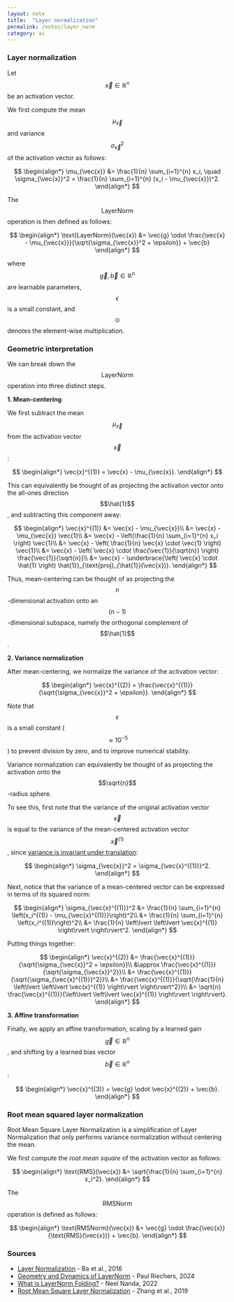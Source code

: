 ```yaml
---
layout: note
title:  "Layer normalization"
permalink: /notes/layer_norm
category: ai
---
```


### Layer normalization

Let $$\vec{x} \in \mathbb{R}^{n}$$ be an activation vector.

We first compute the mean $$\mu_{\vec{x}}$$ and variance $$\sigma_{\vec{x}}^2$$ of the activation vector as follows:

$$
\begin{align*}
\mu_{\vec{x}} &= \frac{1}{n} \sum_{i=1}^{n} x_i, \quad \sigma_{\vec{x}}^2 = \frac{1}{n} \sum_{i=1}^{n} (x_i - \mu_{\vec{x}})^2.
\end{align*}
$$

The $$\text{LayerNorm}$$ operation is then defined as follows:

$$
\begin{align*}
\text{LayerNorm}(\vec{x}) &= \vec{g} \odot \frac{\vec{x} - \mu_{\vec{x}}}{\sqrt{\sigma_{\vec{x}}^2 + \epsilon}} + \vec{b}
\end{align*}
$$

where $$\vec{g}, \vec{b} \in \mathbb{R}^{n}$$ are learnable parameters, $$\epsilon$$ is a small constant, and $$\odot$$ denotes the element-wise multiplication.

### Geometric interpretation

We can break down the $$\text{LayerNorm}$$ operation into three distinct steps.

**1. Mean-centering**

We first subtract the mean $$\mu_{\vec{x}}$$ from the activation vector $$\vec{x}$$:

$$
\begin{align*}
\vec{x}^{(1)} = \vec{x} - \mu_{\vec{x}}.
\end{align*}
$$

This can equivalently be thought of as projecting the activation vector onto the all-ones direction $$\hat{1}$$, and subtracting this component away:

$$
\begin{align*}
\vec{x}^{(1)} &= \vec{x} - \mu_{\vec{x}}\\
&= \vec{x} - \mu_{\vec{x}} \vec{1}\\
&= \vec{x} - \left(\frac{1}{n} \sum_{i=1}^{n} x_i \right) \vec{1}\\
&= \vec{x} - \left( \frac{1}{n} \vec{x} \cdot \vec{1} \right) \vec{1}\\
&= \vec{x} - \left( \vec{x} \cdot \frac{\vec{1}}{\sqrt{n}} \right) \frac{\vec{1}}{\sqrt{n}}\\
&= \vec{x} - \underbrace{\left( \vec{x} \cdot \hat{1} \right) \hat{1}}_{\text{proj}_{\hat{1}}(\vec{x})}.
\end{align*}
$$

Thus, mean-centering can be thought of as projecting the $$n$$-dimensional activation onto an $$(n-1)$$-dimensional subspace, namely the orthogonal complement of $$\hat{1}$$.

**2. Variance normalization**

After mean-centering, we normalize the variance of the activation vector:

$$
\begin{align*}
\vec{x}^{(2)} = \frac{\vec{x}^{(1)}}{\sqrt{\sigma_{\vec{x}}^2 + \epsilon}}.
\end{align*}
$$

Note that $$\epsilon$$ is a small constant ($$\approx 10^{-5}$$) to prevent division by zero, and to improve numerical stability.

Variance normalization can equivalently be thought of as projecting the activation onto the $$\sqrt{n}$$-radius sphere.

To see this, first note that the variance of the original activation vector $$\vec{x}$$ is equal to the variance of the mean-centered activation vector $$\vec{x}^{(1)}$$, since [variance is invariant under translation](https://en.wikipedia.org/wiki/Variance#Addition_and_multiplication_by_a_constant):

$$
\begin{align*}
\sigma_{\vec{x}}^2 = \sigma_{\vec{x}^{(1)}}^2.
\end{align*}
$$

Next, notice that the variance of a mean-centered vector can be expressed in terms of its squared norm:

$$
\begin{align*}
\sigma_{\vec{x}^{(1)}}^2 &= \frac{1}{n} \sum_{i=1}^{n} \left(x_i^{(1)} - \mu_{\vec{x}^{(1)}}\right)^2\\
&= \frac{1}{n} \sum_{i=1}^{n} \left(x_i^{(1)}\right)^2\\
&= \frac{1}{n} \left\lvert \left\lvert \vec{x}^{(1)} \right\rvert \right\rvert^2.
\end{align*}
$$

Putting things together:

$$
\begin{align*}
\vec{x}^{(2)} &= \frac{\vec{x}^{(1)}}{\sqrt{\sigma_{\vec{x}}^2 + \epsilon}}\\
&\approx \frac{\vec{x}^{(1)}}{\sqrt{\sigma_{\vec{x}}^2}}\\
&= \frac{\vec{x}^{(1)}}{\sqrt{\sigma_{\vec{x}^{(1)}}^2}}\\
&= \frac{\vec{x}^{(1)}}{\sqrt{\frac{1}{n} \left\lvert \left\lvert \vec{x}^{(1)} \right\rvert \right\rvert^2}}\\
&= \sqrt{n} \frac{\vec{x}^{(1)}}{\left\lvert \left\lvert \vec{x}^{(1)} \right\rvert \right\rvert}.
\end{align*}
$$

**3. Affine transformation**

Finally, we apply an affine transformation, scaling by a learned gain $$\vec{g} \in \mathbb{R}^{n}$$, and shifting by a learned bias vector $$\vec{b} \in \mathbb{R}^{n}$$:

$$
\begin{align*}
\vec{x}^{(3)} = \vec{g} \odot \vec{x}^{(2)} + \vec{b}.
\end{align*}
$$

### Root mean squared layer normalization

Root Mean Square Layer Normalization is a simplification of Layer Normalization that only performs variance normalization without centering the mean.

We first compute the *root mean square* of the activation vector as follows:

$$
\begin{align*}
\text{RMS}(\vec{x}) &= \sqrt{\frac{1}{n} \sum_{i=1}^{n} x_i^2}.
\end{align*}
$$

The $$\text{RMSNorm}$$ operation is defined as follows:

$$
\begin{align*}
\text{RMSNorm}(\vec{x}) &= \vec{g} \odot \frac{\vec{x}}{\text{RMS}(\vec{x})} + \vec{b}.
\end{align*}
$$

### Sources

- [Layer Normalization](https://arxiv.org/abs/1607.06450) - Ba et al., 2016
- [Geometry and Dynamics of LayerNorm](https://arxiv.org/abs/2405.04134) - Paul Riechers, 2024
- [What is LayerNorm Folding?](https://github.com/TransformerLensOrg/TransformerLens/blob/main/further_comments.md#weight-processing) - Neel Nanda, 2022
- [Root Mean Square Layer Normalization](https://arxiv.org/abs/1910.07467) - Zhang et al., 2019